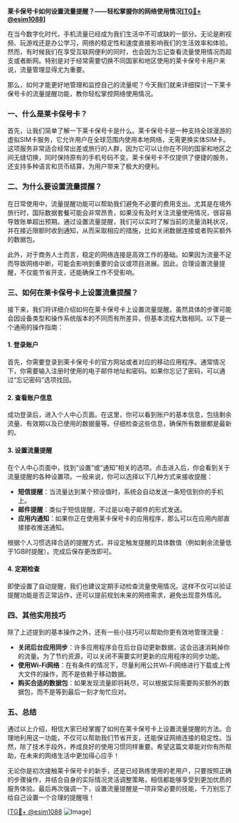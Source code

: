 **莱卡保号卡如何设置流量提醒？——轻松掌握你的网络使用情况[[TG💪+ @esim1088](https://t.me/s/esim1088)]**

在当今数字化时代，手机流量已经成为我们生活中不可或缺的一部分。无论是刷视频、玩游戏还是办公学习，网络的稳定性和速度直接影响我们的生活效率和体验。然而，有时候我们在享受互联网便利的同时，也会因为忘记查看流量使用情况而超支或者断网。特别是对于经常需要切换不同国家和地区使用的莱卡保号卡用户来说，流量管理显得尤为重要。

那么，如何才能更好地管理和监控自己的流量呢？今天我们就来详细探讨一下莱卡保号卡的流量提醒功能，教你轻松掌控网络使用情况。

### **一、什么是莱卡保号卡？**
首先，让我们简单了解一下莱卡保号卡是什么。莱卡保号卡是一种支持全球漫游的虚拟SIM卡服务，它允许用户在全球范围内使用本地网络，无需更换实体SIM卡。这项服务非常适合经常出差或旅行的人群，因为它可以让你在不同的国家和地区之间无缝切换，同时保持原有的手机号码不变。莱卡保号卡不仅提供了便捷的服务，还支持多种语言和货币结算，为用户带来了极大的便利。

### **二、为什么要设置流量提醒？**
在日常使用中，流量提醒功能可以帮助我们避免不必要的费用支出。尤其是在境外旅行时，国际数据套餐可能会非常昂贵，如果没有及时关注流量使用情况，很容易导致账单超出预期。通过设置流量提醒，我们可以实时了解当前的流量消耗状况，并在接近限额时收到通知，从而采取相应的措施，比如关闭数据连接或者购买额外的数据包。

此外，对于商务人士而言，稳定的网络连接是高效工作的基础。如果因为流量不足而导致网络中断，可能会影响到重要的会议或项目进展。因此，合理设置流量提醒，不仅能节省开支，还能确保工作不受影响。

### **三、如何在莱卡保号卡上设置流量提醒？**
接下来，我们将详细介绍如何在莱卡保号卡上设置流量提醒。虽然具体的步骤可能会因设备类型和操作系统版本的不同而有所差异，但基本流程大致相同。以下是一个通用的操作指南：

#### **1. 登录账户**
首先，你需要登录到莱卡保号卡的官方网站或者对应的移动应用程序。通常情况下，你需要输入注册时使用的电子邮件地址和密码。如果你忘记了密码，可以通过“忘记密码”选项找回。

#### **2. 查看账户信息**
成功登录后，进入个人中心页面。在这里，你可以看到账户的基本信息，包括剩余流量、有效期以及已使用的数据量等。仔细检查这些信息，确保所有数据都是最新的。

#### **3. 设置流量提醒**
在个人中心页面中，找到“设置”或“通知”相关的选项。点击进入后，你会看到关于流量提醒的各种设置项。一般来说，你可以选择以下几种方式来接收提醒：
- **短信提醒**：当流量达到某个预设值时，系统会自动发送一条短信到你的手机上。
- **邮件提醒**：类似于短信提醒，不过是以电子邮件的形式发送。
- **应用内通知**：如果你正在使用莱卡保号卡的应用程序，那么可以在应用内部直接接收推送通知。

根据个人习惯选择合适的提醒方式，并设定触发提醒的具体数值（例如剩余流量低于1GB时提醒）。完成后保存更改即可。

#### **4. 定期检查**
即使设置了自动提醒，我们也建议定期手动检查流量使用情况。这样不仅可以验证提醒功能是否正常运作，还可以提前规划未来的网络需求，避免出现意外情况。

### **四、其他实用技巧**
除了上述提到的基本操作之外，还有一些小技巧可以帮助你更有效地管理流量：
- **关闭后台应用同步**：许多应用程序会在后台自动更新数据，这会迅速消耗掉你的流量。为了节约资源，可以关闭不需要实时更新的应用程序的同步功能。
- **使用Wi-Fi网络**：在有条件的情况下，尽量利用公共Wi-Fi网络进行下载或上传大文件的操作，而不是依赖于移动数据。
- **购买合适的数据包**：如果发现流量即将耗尽，可以根据实际需要购买额外的数据包，而不是等到最后一刻才匆忙应对。

### **五、总结**
通过以上介绍，相信大家已经掌握了如何在莱卡保号卡上设置流量提醒的方法。合理地利用这一功能，不仅可以帮助我们节省开支，还能保证网络连接的稳定性。当然，除了技术手段外，养成良好的使用习惯同样重要。希望这篇文章能对你有所帮助，在未来的网络生活中更加得心应手！

无论你是初次接触莱卡保号卡的新手，还是已经熟练使用的老用户，只要按照正确的步骤操作，并结合自身的实际情况灵活调整策略，相信都能够享受到更加优质的服务体验。最后再次强调一下，设置流量提醒是一项非常必要的技能，千万别忘了给自己设置一个合理的提醒哦！

[[TG💪+ @esim1088](https://t.me/s/esim1088) ![Image](https://i.postimg.cc/4NQfJmqS/Snipaste-2025-05-13-00-14-12.png)]